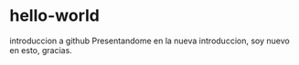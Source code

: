 # hello-world
introduccion a github
Presentandome en la nueva introduccion, soy nuevo en esto, gracias.
